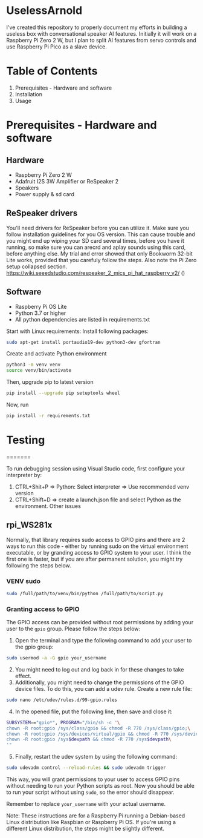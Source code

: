 # UselessArnold

I've created this repository to properly document my efforts in building a useless box with conversational speaker AI features. 
Initially it will work on a Raspberry Pi Zero 2 W, but I plan to split AI features from servo controls and use Raspberry Pi Pico as a slave device.

# Table of Contents
1. Prerequisites - Hardware and software
2. Installation
3. Usage


# Prerequisites - Hardware and software
## Hardware
- Raspberry Pi Zero 2 W
- Adafruit I2S 3W Amplifier or ReSpeaker 2
- Speakers
- Power supply & sd card

## ReSpeaker drivers
You'll need drivers for ReSpeaker before you can utilize it.
Make sure you follow installation guidelines for you OS version. This can cause trouble and you might end up wiping your SD card several times, before you have it running, so make sure you can arecrd and aplay sounds using this card, before anything else.
My trial and error showed that only Bookworm 32-bit Lite works, provided that you carefuly follow the steps. Also note the Pi Zero setup collapsed section.
https://wiki.seeedstudio.com/respeaker_2_mics_pi_hat_raspberry_v2/ ()

## Software
- Raspberry Pi OS Lite
- Python 3.7 or higher
- All python dependencies are listed in requirements.txt

Start with Linux requirements:
Install following packages:
```bash
sudo apt-get install portaudio19-dev python3-dev gfortran
```

Create and activate Python environment
```bash
python3 -m venv venv
source venv/bin/activate
```

Then, upgrade pip to latest version
```bash
pip install --upgrade pip setuptools wheel
```

Now, run 
```bash
pip install -r requirements.txt
```

# Testing
=======

To run debugging session using Visual Studio code, first configure your interpreter by:
1. CTRL+Shit+P => Python: Select interpreter => Use recommended venv version
2. CTRL+Shift+D => create a launch.json file and select Python as the environment.
Other issues
## rpi_WS281x
Normally, that library requires sudo access to GPIO pins and there are 2 ways to run this code - either by running sudo on the virtual environment executable, or by granding access to GPIO system to your user. I think the first one is faster, but if you are after permanent solution, you might try following the steps below.
### VENV sudo
```bash
sudo /full/path/to/venv/bin/python /full/path/to/script.py
```
### Granting access to GPIO
The GPIO access can be provided without root permissions by adding your user to the `gpio` group.
Please follow the steps below:

1. Open the terminal and type the following command to add your user to the gpio group:
```bash
sudo usermod -a -G gpio your_username
```
2. You might need to log out and log back in for these changes to take effect.
3. Additionally, you might need to change the permissions of the GPIO device files. To do this, you can add a udev rule. Create a new rule file:
```bash
sudo nano /etc/udev/rules.d/99-gpio.rules
```
4. In the opened file, put the following line, then save and close it:
```bash
SUBSYSTEM=="gpio*", PROGRAM="/bin/sh -c '\
chown -R root:gpio /sys/class/gpio && chmod -R 770 /sys/class/gpio;\
chown -R root:gpio /sys/devices/virtual/gpio && chmod -R 770 /sys/devices/virtual/gpio;\
chown -R root:gpio /sys$devpath && chmod -R 770 /sys$devpath\
'"
```
5. Finally, restart the udev system by using the following command:
```bash
sudo udevadm control --reload-rules && sudo udevadm trigger
```

This way, you will grant permissions to your user to access GPIO pins without needing to run your Python scripts as root. Now you should be able to run your script without using `sudo`, so the error should disappear.

Remember to replace `your_username` with your actual username. 

Note: These instructions are for a Raspberry Pi running a Debian-based Linux distribution like Raspbian or Raspberry Pi OS. If you're using a different Linux distribution, the steps might be slightly different.